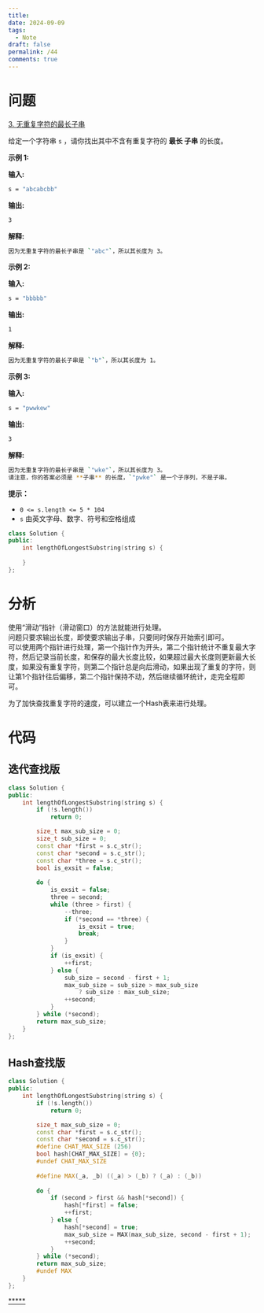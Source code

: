 ```yaml
---
title: 
date: 2024-09-09
tags:
  - Note
draft: false
permalink: /44
comments: true
---
```

# 问题

[3. 无重复字符的最长子串](https://leetcode.cn/problems/longest-substring-without-repeating-characters/)

给定一个字符串 `s` ，请你找出其中不含有重复字符的 **最长 子串** 的长度。

**示例 1:**    

**输入:**  
```bash
s = "abcabcbb"
```
**输出:**  
```bash
3 
```
**解释:**  
```bash
因为无重复字符的最长子串是 `"abc"`，所以其长度为 3。
```

**示例 2:**  

**输入:**  
```bash
s = "bbbbb"
```
**输出:**   
```bash
1
```
**解释:**   
```bash
因为无重复字符的最长子串是 `"b"`，所以其长度为 1。
```

**示例 3:**

**输入:**   
```bash
s = "pwwkew"
```
**输出:**  
```bash
3
```
**解释:**   
```bash
因为无重复字符的最长子串是 `"wke"`，所以其长度为 3。
请注意，你的答案必须是 **子串** 的长度，`"pwke"` 是一个子序列，不是子串。
```

**提示：**  

- `0 <= s.length <= 5 * 104`
- `s` 由英文字母、数字、符号和空格组成


```cpp
class Solution {
public:
    int lengthOfLongestSubstring(string s) {
        
    }
};
```

# 分析

使用“滑动”指针（滑动窗口）的方法就能进行处理。  
问题只要求输出长度，即使要求输出子串，只要同时保存开始索引即可。  
可以使用两个指针进行处理，第一个指针作为开头，第二个指针统计不重复最大字符，然后记录当前长度，和保存的最大长度比较，如果超过最大长度则更新最大长度，如果没有重复字符，则第二个指针总是向后滑动，如果出现了重复的字符，则让第1个指针往后偏移，第二个指针保持不动，然后继续循环统计，走完全程即可。


为了加快查找重复字符的速度，可以建立一个Hash表来进行处理。

# 代码

## 迭代查找版

```cpp
class Solution {
public:
    int lengthOfLongestSubstring(string s) {
        if (!s.length())
            return 0;

        size_t max_sub_size = 0;
        size_t sub_size = 0;
        const char *first = s.c_str();
        const char *second = s.c_str();
        const char *three = s.c_str();
        bool is_exsit = false;
        
        do {
            is_exsit = false;
            three = second;
            while (three > first) {
                --three;
                if (*second == *three) {
                    is_exsit = true;
                    break;
                }
            }
            if (is_exsit) {
                ++first;
            } else {
                sub_size = second - first + 1;
                max_sub_size = sub_size > max_sub_size 
                    ? sub_size : max_sub_size;
                ++second;
            }
        } while (*second);
        return max_sub_size;
    }
};
```

## Hash查找版

```cpp
class Solution {
public:
    int lengthOfLongestSubstring(string s) {
        if (!s.length())
            return 0;

        size_t max_sub_size = 0;
        const char *first = s.c_str();
        const char *second = s.c_str();
        #define CHAT_MAX_SIZE (256)
        bool hash[CHAT_MAX_SIZE] = {0};
        #undef CHAT_MAX_SIZE
        
        #define MAX(_a, _b) ((_a) > (_b) ? (_a) : (_b))
        
        do {
            if (second > first && hash[*second]) {
                hash[*first] = false;
                ++first;
            } else {
                hash[*second] = true;
                max_sub_size = MAX(max_sub_size, second - first + 1);
                ++second;
            }
        } while (*second);
        return max_sub_size;
        #undef MAX
    }
};
```

[*****](WB/Develop/CPP%20BEA/14%20算法与数据结构/3%20字符串/3%20字符串.md)

